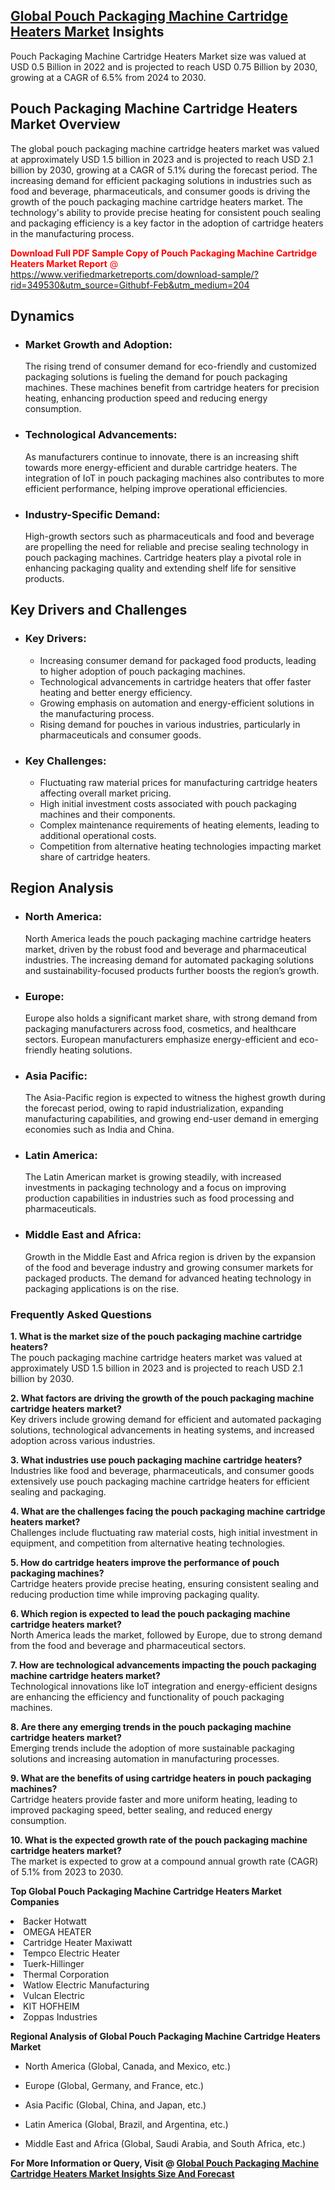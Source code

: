 <h2><a href="https://www.verifiedmarketreports.com/download-sample/?rid=349530&amp;utm_source=Githubf&amp;utm_medium=204" target="_blank">Global Pouch Packaging Machine Cartridge Heaters Market</a> Insights</h2><p>Pouch Packaging Machine Cartridge Heaters Market size was valued at USD 0.5 Billion in 2022 and is projected to reach USD 0.75 Billion by 2030, growing at a CAGR of 6.5% from 2024 to 2030.</p><p> <h2>Pouch Packaging Machine Cartridge Heaters Market Overview</h2> <p>The global pouch packaging machine cartridge heaters market was valued at approximately USD 1.5 billion in 2023 and is projected to reach USD 2.1 billion by 2030, growing at a CAGR of 5.1% during the forecast period. The increasing demand for efficient packaging solutions in industries such as food and beverage, pharmaceuticals, and consumer goods is driving the growth of the pouch packaging machine cartridge heaters market. The technology's ability to provide precise heating for consistent pouch sealing and packaging efficiency is a key factor in the adoption of cartridge heaters in the manufacturing process.</p> <p><p><span class=""><span style="color: #ff0000;"><strong>Download Full PDF Sample Copy of Pouch Packaging Machine Cartridge Heaters Market Report</strong> @ </span><a href="https://www.verifiedmarketreports.com/download-sample/?rid=349530&amp;utm_source=Githubf-Feb&amp;utm_medium=204" target="_blank">https://www.verifiedmarketreports.com/download-sample/?rid=349530&amp;utm_source=Githubf-Feb&amp;utm_medium=204</a></span></p></p> <h2>Dynamics</h2> <ul> <li><h3>Market Growth and Adoption:</h3> The rising trend of consumer demand for eco-friendly and customized packaging solutions is fueling the demand for pouch packaging machines. These machines benefit from cartridge heaters for precision heating, enhancing production speed and reducing energy consumption.</li> <li><h3>Technological Advancements:</h3> As manufacturers continue to innovate, there is an increasing shift towards more energy-efficient and durable cartridge heaters. The integration of IoT in pouch packaging machines also contributes to more efficient performance, helping improve operational efficiencies.</li> <li><h3>Industry-Specific Demand:</h3> High-growth sectors such as pharmaceuticals and food and beverage are propelling the need for reliable and precise sealing technology in pouch packaging machines. Cartridge heaters play a pivotal role in enhancing packaging quality and extending shelf life for sensitive products.</li> </ul> <h2>Key Drivers and Challenges</h2> <ul> <li><h3>Key Drivers:</h3> <ul> <li>Increasing consumer demand for packaged food products, leading to higher adoption of pouch packaging machines.</li> <li>Technological advancements in cartridge heaters that offer faster heating and better energy efficiency.</li> <li>Growing emphasis on automation and energy-efficient solutions in the manufacturing process.</li> <li>Rising demand for pouches in various industries, particularly in pharmaceuticals and consumer goods.</li> </ul> </li> <li><h3>Key Challenges:</h3> <ul> <li>Fluctuating raw material prices for manufacturing cartridge heaters affecting overall market pricing.</li> <li>High initial investment costs associated with pouch packaging machines and their components.</li> <li>Complex maintenance requirements of heating elements, leading to additional operational costs.</li> <li>Competition from alternative heating technologies impacting market share of cartridge heaters.</li> </ul> </li> </ul> <h2>Region Analysis</h2> <ul> <li><h3>North America:</h3> North America leads the pouch packaging machine cartridge heaters market, driven by the robust food and beverage and pharmaceutical industries. The increasing demand for automated packaging solutions and sustainability-focused products further boosts the region’s growth.</li> <li><h3>Europe:</h3> Europe also holds a significant market share, with strong demand from packaging manufacturers across food, cosmetics, and healthcare sectors. European manufacturers emphasize energy-efficient and eco-friendly heating solutions.</li> <li><h3>Asia Pacific:</h3> The Asia-Pacific region is expected to witness the highest growth during the forecast period, owing to rapid industrialization, expanding manufacturing capabilities, and growing end-user demand in emerging economies such as India and China.</li> <li><h3>Latin America:</h3> The Latin American market is growing steadily, with increased investments in packaging technology and a focus on improving production capabilities in industries such as food processing and pharmaceuticals.</li> <li><h3>Middle East and Africa:</h3> Growth in the Middle East and Africa region is driven by the expansion of the food and beverage industry and growing consumer markets for packaged products. The demand for advanced heating technology in packaging applications is on the rise.</li> </ul> <h3>Frequently Asked Questions</h3> <p><strong>1. What is the market size of the pouch packaging machine cartridge heaters?</strong><br> The pouch packaging machine cartridge heaters market was valued at approximately USD 1.5 billion in 2023 and is projected to reach USD 2.1 billion by 2030.</p> <p><strong>2. What factors are driving the growth of the pouch packaging machine cartridge heaters market?</strong><br> Key drivers include growing demand for efficient and automated packaging solutions, technological advancements in heating systems, and increased adoption across various industries.</p> <p><strong>3. What industries use pouch packaging machine cartridge heaters?</strong><br> Industries like food and beverage, pharmaceuticals, and consumer goods extensively use pouch packaging machine cartridge heaters for efficient sealing and packaging.</p> <p><strong>4. What are the challenges facing the pouch packaging machine cartridge heaters market?</strong><br> Challenges include fluctuating raw material costs, high initial investment in equipment, and competition from alternative heating technologies.</p> <p><strong>5. How do cartridge heaters improve the performance of pouch packaging machines?</strong><br> Cartridge heaters provide precise heating, ensuring consistent sealing and reducing production time while improving packaging quality.</p> <p><strong>6. Which region is expected to lead the pouch packaging machine cartridge heaters market?</strong><br> North America leads the market, followed by Europe, due to strong demand from the food and beverage and pharmaceutical sectors.</p> <p><strong>7. How are technological advancements impacting the pouch packaging machine cartridge heaters market?</strong><br> Technological innovations like IoT integration and energy-efficient designs are enhancing the efficiency and functionality of pouch packaging machines.</p> <p><strong>8. Are there any emerging trends in the pouch packaging machine cartridge heaters market?</strong><br> Emerging trends include the adoption of more sustainable packaging solutions and increasing automation in manufacturing processes.</p> <p><strong>9. What are the benefits of using cartridge heaters in pouch packaging machines?</strong><br> Cartridge heaters provide faster and more uniform heating, leading to improved packaging speed, better sealing, and reduced energy consumption.</p> <p><strong>10. What is the expected growth rate of the pouch packaging machine cartridge heaters market?</strong><br> The market is expected to grow at a compound annual growth rate (CAGR) of 5.1% from 2023 to 2030.</p> </p><p><strong>Top Global Pouch Packaging Machine Cartridge Heaters Market Companies</strong></p><div data-test-id=""><p><li>Backer Hotwatt</li><li> OMEGA HEATER</li><li> Cartridge Heater Maxiwatt</li><li> Tempco Electric Heater</li><li> Tuerk-Hillinger</li><li> Thermal Corporation</li><li> Watlow Electric Manufacturing</li><li> Vulcan Electric</li><li> KIT HOFHEIM</li><li> Zoppas Industries</li></p><div><strong>Regional Analysis of&nbsp;Global Pouch Packaging Machine Cartridge Heaters Market</strong></div><ul><li dir="ltr"><p dir="ltr">North America&nbsp;(Global, Canada, and Mexico, etc.)</p></li><li dir="ltr"><p dir="ltr">Europe (Global, Germany, and France, etc.)</p></li><li dir="ltr"><p dir="ltr">Asia Pacific&nbsp;(Global, China, and Japan, etc.)</p></li><li dir="ltr"><p dir="ltr">Latin America&nbsp;(Global, Brazil, and Argentina, etc.)</p></li><li dir="ltr">Middle East and Africa&nbsp;(Global, Saudi Arabia, and South Africa, etc.)</li></ul><p><strong>For More Information or Query, Visit @&nbsp;</strong><strong><a href="https://www.verifiedmarketreports.com/product/pouch-packaging-machine-cartridge-heaters-market/?utm_source=Githubf&amp;utm_medium=204" target="_blank">Global Pouch Packaging Machine Cartridge Heaters Market Insights Size And Forecast</a></strong></p></div>
